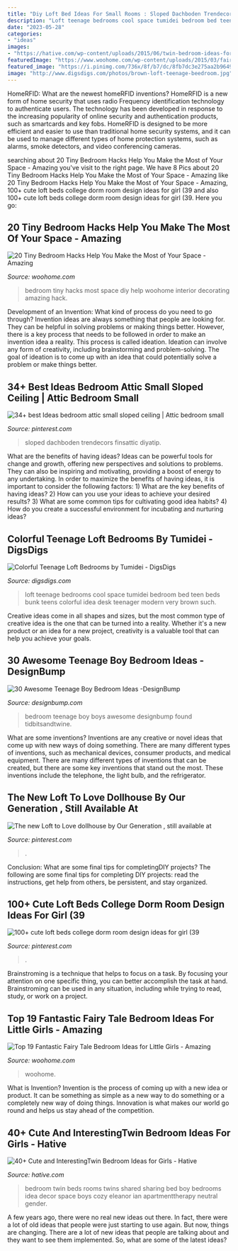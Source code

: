 ```yaml
---
title: "Diy Loft Bed Ideas For Small Rooms : Sloped Dachboden Trendecors Finsattic Diyatip"
description: "Loft teenage bedrooms cool space tumidei bedroom bed teen beds bunk teens colorful idea desk teenager modern very brown such"
date: "2023-05-28"
categories:
- "ideas"
images:
- "https://hative.com/wp-content/uploads/2015/06/twin-bedroom-ideas-for-girls/37-twin-bedroom-ideas-for-girls.jpg"
featuredImage: "https://www.woohome.com/wp-content/uploads/2015/03/fairy-tale-girl-bedroom-woohome-13.jpg"
featured_image: "https://i.pinimg.com/736x/8f/b7/dc/8fb7dc3e275aa2b9649cd20a696d356f.jpg"
image: "http://www.digsdigs.com/photos/brown-loft-teenage-beedroom.jpg"
---
```



HomeRFID: What are the newest homeRFID inventions?
HomeRFID is a new form of home security that uses radio Frequency identification technology to authenticate users. The technology has been developed in response to the increasing popularity of online security and authentication products, such as smartcards and key fobs. HomeRFID is designed to be more efficient and easier to use than traditional home security systems, and it can be used to manage different types of home protection systems, such as alarms, smoke detectors, and video conferencing cameras.

	

		
searching about 20 Tiny Bedroom Hacks Help You Make the Most of Your Space - Amazing you've visit to the right page. We have 8 Pics about 20 Tiny Bedroom Hacks Help You Make the Most of Your Space - Amazing like 20 Tiny Bedroom Hacks Help You Make the Most of Your Space - Amazing, 100+ cute loft beds college dorm room design ideas for girl (39 and also 100+ cute loft beds college dorm room design ideas for girl (39. Here you go:
		
    
## 20 Tiny Bedroom Hacks Help You Make The Most Of Your Space - Amazing

<img loading=lazy src="http://www.woohome.com/wp-content/uploads/2014/07/brilliant-ideas-for-tiny-bedroom-12.jpg" onerror="this.onerror=null;this.src='https://tse1.mm.bing.net/th?id=OIP.cR0Wq8HXMfwVjLqqaKh43QHaLH&amp;pid=15.1';" alt="20 Tiny Bedroom Hacks Help You Make the Most of Your Space - Amazing">

_Source: woohome.com_

>bedroom tiny hacks most space diy help woohome interior decorating amazing hack. 

	

Development of an Invention: What kind of process do you need to go through?
Invention ideas are always something that people are looking for. They can be helpful in solving problems or making things better. However, there is a key process that needs to be followed in order to make an invention idea a reality. This process is called ideation. Ideation can involve any form of creativity, including brainstorming and problem-solving. The goal of ideation is to come up with an idea that could potentially solve a problem or make things better.

    
## 34+ Best Ideas Bedroom Attic Small Sloped Ceiling | Attic Bedroom Small

<img loading=lazy src="https://i.pinimg.com/736x/33/fb/2b/33fb2bfc3777b153f01adf69c0449d76.jpg" onerror="this.onerror=null;this.src='https://tse1.mm.bing.net/th?id=OIP.ll_exBfKH85aLG53Z2W8gAAAAA&amp;pid=15.1';" alt="34+ best Ideas bedroom attic small sloped ceiling | Attic bedroom small">

_Source: pinterest.com_

>sloped dachboden trendecors finsattic diyatip. 

	

What are the benefits of having ideas?
Ideas can be powerful tools for change and growth, offering new perspectives and solutions to problems. They can also be inspiring and motivating, providing a boost of energy to any undertaking. In order to maximize the benefits of having ideas, it is important to consider the following factors: 1) What are the key benefits of having ideas? 2) How can you use your ideas to achieve your desired results? 3) What are some common tips for cultivating good idea habits? 4) How do you create a successful environment for incubating and nurturing ideas?

    
## Colorful Teenage Loft Bedrooms By Tumidei - DigsDigs

<img loading=lazy src="http://www.digsdigs.com/photos/brown-loft-teenage-beedroom.jpg" onerror="this.onerror=null;this.src='https://tse3.mm.bing.net/th?id=OIP.K4MWEISpRFvtc1wGQjuY_gHaFj&amp;pid=15.1';" alt="Colorful Teenage Loft Bedrooms by Tumidei - DigsDigs">

_Source: digsdigs.com_

>loft teenage bedrooms cool space tumidei bedroom bed teen beds bunk teens colorful idea desk teenager modern very brown such. 

	

Creative ideas come in all shapes and sizes, but the most common type of creative idea is the one that can be turned into a reality. Whether it's a new product or an idea for a new project, creativity is a valuable tool that can help you achieve your goals.

    
## 30 Awesome Teenage Boy Bedroom Ideas -DesignBump

<img loading=lazy src="https://cdn.designbump.com/wp-content/uploads/2014/10/teenage-boys-bedroom-ideas-008.jpg" onerror="this.onerror=null;this.src='https://tse2.mm.bing.net/th?id=OIP.VEpksur-u2tCvLKklQLGtgAAAA&amp;pid=15.1';" alt="30 Awesome Teenage Boy Bedroom Ideas -DesignBump">

_Source: designbump.com_

>bedroom teenage boy boys awesome designbump found tidbitsandtwine. 

	

What are some inventions?
Inventions are any creative or novel ideas that come up with new ways of doing something. There are many different types of inventions, such as mechanical devices, consumer products, and medical equipment. 
There are many different types of inventions that can be created, but there are some key inventions that stand out the most. These inventions include the telephone, the light bulb, and the refrigerator.

    
## The New Loft To Love Dollhouse By Our Generation , Still Available At

<img loading=lazy src="https://i.pinimg.com/736x/8f/b7/dc/8fb7dc3e275aa2b9649cd20a696d356f.jpg" onerror="this.onerror=null;this.src='https://tse3.mm.bing.net/th?id=OIP.9mtCSf8YrlMu_9iB48u-AgHaLH&amp;pid=15.1';" alt="The new Loft to Love dollhouse by Our Generation , still available at">

_Source: pinterest.com_

>. 

	

Conclusion: What are some final tips for completingDIY projects?
The following are some final tips for completing DIY projects: read the instructions, get help from others, be persistent, and stay organized.

    
## 100+ Cute Loft Beds College Dorm Room Design Ideas For Girl (39

<img loading=lazy src="https://i.pinimg.com/originals/c1/0d/81/c10d81713b3717c0ac7394b28757a71b.jpg" onerror="this.onerror=null;this.src='https://tse1.mm.bing.net/th?id=OIP.t70QQWFIS8VWeTXC7HR8OAHaJ4&amp;pid=15.1';" alt="100+ cute loft beds college dorm room design ideas for girl (39">

_Source: pinterest.com_

>. 

	

Brainstroming is a technique that helps to focus on a task. By focusing your attention on one specific thing, you can better accomplish the task at hand. Brainstroming can be used in any situation, including while trying to read, study, or work on a project.

    
## Top 19 Fantastic Fairy Tale Bedroom Ideas For Little Girls - Amazing

<img loading=lazy src="https://www.woohome.com/wp-content/uploads/2015/03/fairy-tale-girl-bedroom-woohome-13.jpg" onerror="this.onerror=null;this.src='https://tse4.mm.bing.net/th?id=OIP.0YyhcW743F439Dd6CdRKhQHaJ4&amp;pid=15.1';" alt="Top 19 Fantastic Fairy Tale Bedroom Ideas for Little Girls - Amazing">

_Source: woohome.com_

>woohome. 

	

What is Invention?
Invention is the process of coming up with a new idea or product. It can be something as simple as a new way to do something or a completely new way of doing things. Innovation is what makes our world go round and helps us stay ahead of the competition.

    
## 40+ Cute And InterestingTwin Bedroom Ideas For Girls - Hative

<img loading=lazy src="https://hative.com/wp-content/uploads/2015/06/twin-bedroom-ideas-for-girls/37-twin-bedroom-ideas-for-girls.jpg" onerror="this.onerror=null;this.src='https://tse3.mm.bing.net/th?id=OIP.bcjK8s4R6s15EkflqmkK8AHaFG&amp;pid=15.1';" alt="40+ Cute and InterestingTwin Bedroom Ideas for Girls - Hative">

_Source: hative.com_

>bedroom twin beds rooms twins shared sharing bed boy bedrooms idea decor space boys cozy eleanor ian apartmenttherapy neutral gender. 

	

A few years ago, there were no real new ideas out there. In fact, there were a lot of old ideas that people were just starting to use again. But now, things are changing. There are a lot of new ideas that people are talking about and they want to see them implemented. So, what are some of the latest ideas?

